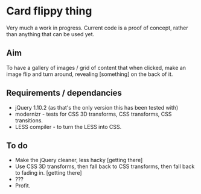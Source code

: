 # Card flippy thing

Very much a work in progress. Current code is a proof of concept, rather than anything that can be used yet.

## Aim
To have a gallery of images / grid of content that when clicked, make an image flip and turn around, revealing [something] on the back of it.

## Requirements / dependancies
* jQuery 1.10.2 (as that's the only version this has been tested with)
* modernizr - tests for CSS 3D transforms, CSS transforms, CSS transitions.
* LESS compiler - to turn the LESS into CSS.

## To do
* Make the jQuery cleaner, less hacky [getting there]
* Use CSS 3D transforms, then fall back to CSS transforms, then fall back to fading in. [getting there]
* ???
* Profit.